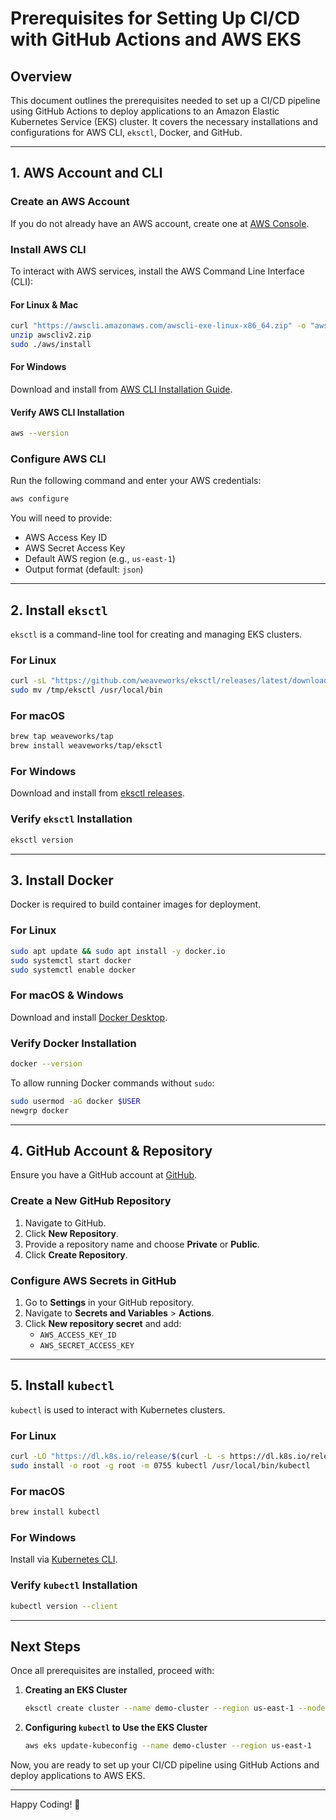 # Prerequisites for Setting Up CI/CD with GitHub Actions and AWS EKS

## Overview
This document outlines the prerequisites needed to set up a CI/CD pipeline using GitHub Actions to deploy applications to an Amazon Elastic Kubernetes Service (EKS) cluster. It covers the necessary installations and configurations for AWS CLI, `eksctl`, Docker, and GitHub.

---

## 1. AWS Account and CLI
### **Create an AWS Account**
If you do not already have an AWS account, create one at [AWS Console](https://aws.amazon.com/).

### **Install AWS CLI**
To interact with AWS services, install the AWS Command Line Interface (CLI):

#### **For Linux & Mac**
```sh
curl "https://awscli.amazonaws.com/awscli-exe-linux-x86_64.zip" -o "awscliv2.zip"
unzip awscliv2.zip
sudo ./aws/install
```

#### **For Windows**
Download and install from [AWS CLI Installation Guide](https://aws.amazon.com/cli/).

#### **Verify AWS CLI Installation**
```sh
aws --version
```

### **Configure AWS CLI**
Run the following command and enter your AWS credentials:
```sh
aws configure
```
You will need to provide:
- AWS Access Key ID
- AWS Secret Access Key
- Default AWS region (e.g., `us-east-1`)
- Output format (default: `json`)

---

## 2. Install `eksctl`
`eksctl` is a command-line tool for creating and managing EKS clusters.

### **For Linux**
```sh
curl -sL "https://github.com/weaveworks/eksctl/releases/latest/download/eksctl_Linux_amd64.tar.gz" | tar xz -C /tmp
sudo mv /tmp/eksctl /usr/local/bin
```

### **For macOS**
```sh
brew tap weaveworks/tap
brew install weaveworks/tap/eksctl
```

### **For Windows**
Download and install from [eksctl releases](https://github.com/weaveworks/eksctl/releases/latest).

### **Verify `eksctl` Installation**
```sh
eksctl version
```

---

## 3. Install Docker
Docker is required to build container images for deployment.

### **For Linux**
```sh
sudo apt update && sudo apt install -y docker.io
sudo systemctl start docker
sudo systemctl enable docker
```

### **For macOS & Windows**
Download and install [Docker Desktop](https://www.docker.com/products/docker-desktop/).

### **Verify Docker Installation**
```sh
docker --version
```

To allow running Docker commands without `sudo`:
```sh
sudo usermod -aG docker $USER
newgrp docker
```

---

## 4. GitHub Account & Repository
Ensure you have a GitHub account at [GitHub](https://github.com/).

### **Create a New GitHub Repository**
1. Navigate to GitHub.
2. Click **New Repository**.
3. Provide a repository name and choose **Private** or **Public**.
4. Click **Create Repository**.

### **Configure AWS Secrets in GitHub**
1. Go to **Settings** in your GitHub repository.
2. Navigate to **Secrets and Variables** > **Actions**.
3. Click **New repository secret** and add:
   - `AWS_ACCESS_KEY_ID`
   - `AWS_SECRET_ACCESS_KEY`

---

## 5. Install `kubectl`
`kubectl` is used to interact with Kubernetes clusters.

### **For Linux**
```sh
curl -LO "https://dl.k8s.io/release/$(curl -L -s https://dl.k8s.io/release/stable.txt)/bin/linux/amd64/kubectl"
sudo install -o root -g root -m 0755 kubectl /usr/local/bin/kubectl
```

### **For macOS**
```sh
brew install kubectl
```

### **For Windows**
Install via [Kubernetes CLI](https://kubernetes.io/docs/tasks/tools/).

### **Verify `kubectl` Installation**
```sh
kubectl version --client
```

---

## Next Steps
Once all prerequisites are installed, proceed with:
1. **Creating an EKS Cluster**
   ```sh
   eksctl create cluster --name demo-cluster --region us-east-1 --node-type t3.micro --nodes 2
   ```
2. **Configuring `kubectl` to Use the EKS Cluster**
   ```sh
   aws eks update-kubeconfig --name demo-cluster --region us-east-1
   ```

Now, you are ready to set up your CI/CD pipeline using GitHub Actions and deploy applications to AWS EKS.

---

Happy Coding! 🚀

